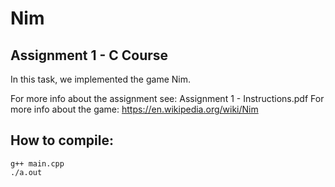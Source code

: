 # Nim

## Assignment 1 - C Course

In this task, we implemented the game Nim.

For more info about the assignment see: Assignment 1 - Instructions.pdf
For more info about the game: https://en.wikipedia.org/wiki/Nim


## How to compile:
```
g++ main.cpp
./a.out